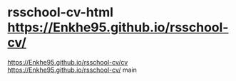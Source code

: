  rsschool-cv-html
https://Enkhe95.github.io/rsschool-cv/
=======
https://Enkhe95.github.io/rsschool-cv/cv
https://Enkhe95.github.io/rsschool-cv/
 main
